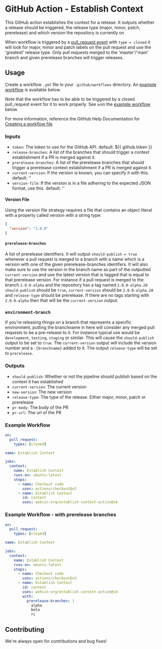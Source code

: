 # GitHub Action - Establish Context
This GitHub action establishes the context for a release. It outputs whether a release should
be triggered, the release type (major, minor, patch, prerelease) and which version the repository
is currently on 

When workflow is triggered by a [pull_request event](https://docs.github.com/en/actions/reference/events-that-trigger-workflows#pull-request-event-pull_request)
with `type = closed` it will look for major, minor and patch labels on the pull request and
use the 'greatest' release type. Only pull requests merged to the 'master'/'main' branch and given
prerelease branches will trigger releases.

## Usage

Create a workflow `.yml` file in your `.github/workflows` directory. An [example workflow](#example-workflow) is available below.

Note that the workflow has to be able to be triggered by a closed pull_request event for it
to work properly. See `on`in the [example workflow](#example-workflow) below.

For more information, reference the GitHub Help Documentation for [Creating a workflow file](https://help.github.com/en/articles/configuring-a-workflow#creating-a-workflow-file)

### Inputs

- `token`: The token to use for the GitHub API. default: ${{ github.token }}
- `release-branches`: A list of the branches that should trigger a context establishment if a PR is merged against it.
- `prerelease-branches`: A list of the prerelease branches that should trigger a prerelease context establishment if a PR is merged against it.
- `current-version`: If the version is known, you can specify it with this. default: ''
- `version-file`: If the version is in a file adhering to the expected JSON format, use this. default: ''

#### Version File

Using the version file strategy requires a file that contains an object literal with a property called version with a string type:

```json
{
  "version": "1.0.0"
}
```

#### `prerelease-branches`

A list of prerelease identifiers. It will output `should-publish = true`
whenever a pull request is merged to a branch with a name which is a version with one of
the given prerelease-branches identifers. It will also make sure to use the version in
the branch name as part of the outputted `current-version` and use the latest version
that is tagged that is equal to that prerelease version. For instance if a pull request
is merged to the branch `2.0.0-alpha` and the repository has a tag named `2.0.0-alpha.20`
`should-publish` should be `true`, `current-version` should be `2.0.0-alpha.20` and
`release-type` should be prerelease. If there are no tags starting with `2.0.0-alpha`
then that will be the `current-version` output.

### `environment-branch`

If you're releasing things on a branch that represents a specific environment, putting the
branchname in here will consider any merged pull requests to be a pre-release to it.
For instance typical use would be `development`, `testing`, `staging` or similar.
This will cause the `should-publish` output to be set to `true`. The `current-version` output
will include the version number and a `-{branchname}` added to it.
The output `release-type` will be set to `prerelease`.

### Outputs

- `should-publish`: Whether or not the pipeline should publish based on the context it has established
- `current-version`: The current version
- `new-version`: The new version
- `release-type`: The type of the release. Either major, minor, patch or prerelease
- `pr-body`: The body of the PR
- `pr-url`: The url of the PR

### Example Workflow

```yaml
on:
  pull_request:
    types: [closed]

name: Establish Context

jobs:
  context:
    name: Establish Context
    runs-on: ubuntu-latest
    steps:
      - name: Checkout code
        uses: actions/checkout@v2
      - name: Establish Context
        id: context
        uses: woksin-org/establish-context-action@v4
```

### Example Workflow - with prerelease branches

```yaml
on:
  pull_request:
    types: [closed]

name: Establish Context

jobs:
  context:
    name: Establish Context
    runs-on: ubuntu-latest
    steps:
      - name: Checkout code
        uses: actions/checkout@v3
      - name: Establish Context
        id: context
        uses: woksin-org/establish-context-action@v4
        with:
          prerelease-branches: |
            alpha
            beta
            rc
```

## Contributing

We're always open for contributions and bug fixes!
